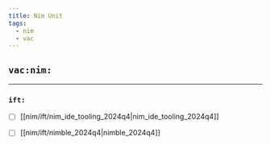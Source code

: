 ```yaml
---
title: Nim Unit
tags:
  - nim
  - vac
---
```


## `vac:nim:`
---

### `ift:`
* [ ] [[nim/ift/nim_ide_tooling_2024q4|nim_ide_tooling_2024q4]]
* [ ] [[nim/ift/nimble_2024q4|nimble_2024q4]]


